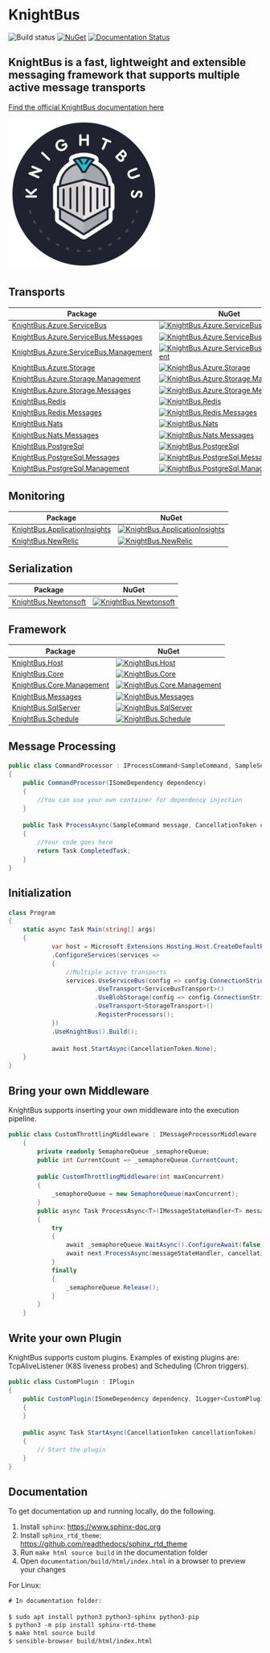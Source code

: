 # KnightBus

![Build status](https://github.com/BookBeat/knightbus/actions/workflows/dotnet.yaml/badge.svg?branch=master)
[![NuGet](https://img.shields.io/nuget/v/KnightBus.Core.svg)](https://www.nuget.org/packages/KnightBus.Core/)
[![Documentation Status](https://readthedocs.org/projects/knightbus/badge/?version=latest)](https://knightbus.readthedocs.io/en/latest/?badge=latest)

## KnightBus is a fast, lightweight and extensible messaging framework that supports multiple active message transports


[Find the official KnightBus documentation here](https://knightbus.readthedocs.io/)

<img src="documentation/media/images/knightbus-logo.png" alt="KnightBus Logo" width="300"/>

## Transports
| Package                                                                                                        | NuGet                                                                                                                                                                                       |
|----------------------------------------------------------------------------------------------------------------|---------------------------------------------------------------------------------------------------------------------------------------------------------------------------------------------|
| [KnightBus.Azure.ServiceBus](https://www.nuget.org/packages/KnightBus.Azure.ServiceBus/)                       | [![KnightBus.Azure.ServiceBus](https://img.shields.io/nuget/v/KnightBus.Azure.ServiceBus.svg)](https://www.nuget.org/packages/KnightBus.Azure.ServiceBus/)                                  |
| [KnightBus.Azure.ServiceBus.Messages](https://www.nuget.org/packages/KnightBus.Azure.ServiceBus.Messages/)     | [![KnightBus.Azure.ServiceBus.Messages](https://img.shields.io/nuget/v/KnightBus.Azure.ServiceBus.Messages.svg)](https://www.nuget.org/packages/KnightBus.Azure.ServiceBus.Messages/)       |
| [KnightBus.Azure.ServiceBus.Management](https://www.nuget.org/packages/KnightBus.Azure.ServiceBus.Management/) | [![KnightBus.Azure.ServiceBus.Management](https://img.shields.io/nuget/v/KnightBus.Azure.ServiceBus.Management.svg)](https://www.nuget.org/packages/KnightBus.Azure.ServiceBus.Management/) |
| [KnightBus.Azure.Storage](https://www.nuget.org/packages/KnightBus.Azure.Storage/)                             | [![KnightBus.Azure.Storage](https://img.shields.io/nuget/v/KnightBus.Azure.Storage.svg)](https://www.nuget.org/packages/KnightBus.Azure.Storage/)                                           |
| [KnightBus.Azure.Storage.Management](https://www.nuget.org/packages/KnightBus.Azure.Storage.Management/)                 | [![KnightBus.Azure.Storage.Management](https://img.shields.io/nuget/v/KnightBus.Azure.Storage.Management.svg)](https://www.nuget.org/packages/KnightBus.Azure.Storage.Management/)                    |
| [KnightBus.Azure.Storage.Messages](https://www.nuget.org/packages/KnightBus.Azure.Storage.Messages/)           | [![KnightBus.Azure.Storage.Messages](https://img.shields.io/nuget/v/KnightBus.Azure.Storage.Messages.svg)](https://www.nuget.org/packages/KnightBus.Azure.Storage.Messages/)                |
| [KnightBus.Redis](https://www.nuget.org/packages/KnightBus.Redis/)                                             | [![KnightBus.Redis](https://img.shields.io/nuget/v/KnightBus.Redis.svg)](https://www.nuget.org/packages/KnightBus.Redis/)                                                                   |
| [KnightBus.Redis.Messages](https://www.nuget.org/packages/KnightBus.Redis.Messages/)                           | [![KnightBus.Redis.Messages](https://img.shields.io/nuget/v/KnightBus.Redis.Messages.svg)](https://www.nuget.org/packages/KnightBus.Redis.Messages/)                                        |
| [KnightBus.Nats](https://www.nuget.org/packages/KnightBus.Nats/)                                               | [![KnightBus.Nats](https://img.shields.io/nuget/v/KnightBus.Nats.svg)](https://www.nuget.org/packages/KnightBus.Nats/)                                                                      |
| [KnightBus.Nats.Messages](https://www.nuget.org/packages/KnightBus.Nats.Messages/)                             | [![KnightBus.Nats.Messages](https://img.shields.io/nuget/v/KnightBus.Nats.Messages.svg)](https://www.nuget.org/packages/KnightBus.Nats.Messages/)                                           |
| [KnightBus.PostgreSql](https://www.nuget.org/packages/KnightBus.PostgreSql/)                                   | [![KnightBus.PostgreSql](https://img.shields.io/nuget/v/KnightBus.PostgreSql.svg)](https://www.nuget.org/packages/KnightBus.PostgreSql/)                                                    |
| [KnightBus.PostgreSql.Messages](https://www.nuget.org/packages/KnightBus.PostgreSql.Messages/)                 | [![KnightBus.PostgreSql.Messages](https://img.shields.io/nuget/v/KnightBus.PostgreSql.Messages.svg)](https://www.nuget.org/packages/KnightBus.PostgreSql.Messages/)                         |
| [KnightBus.PostgreSql.Management](https://www.nuget.org/packages/KnightBus.PostgreSql.Management/)             | [![KnightBus.PostgreSql.Management](https://img.shields.io/nuget/v/KnightBus.PostgreSql.Management.svg)](https://www.nuget.org/packages/KnightBus.PostgreSql.Management/)                   |

## Monitoring
| Package                                                                                                    | NuGet                                                                                                                                                                                 |
|------------------------------------------------------------------------------------------------------------|---------------------------------------------------------------------------------------------------------------------------------------------------------------------------------------|
| [KnightBus.ApplicationInsights](https://www.nuget.org/packages/KnightBus.ApplicationInsights/)             | [![KnightBus.ApplicationInsights](https://img.shields.io/nuget/v/KnightBus.ApplicationInsights.svg)](https://www.nuget.org/packages/KnightBus.ApplicationInsights/)                   |
| [KnightBus.NewRelic](https://www.nuget.org/packages/KnightBus.NewRelic/)                                   | [![KnightBus.NewRelic](https://img.shields.io/nuget/v/KnightBus.NewRelic.svg)](https://www.nuget.org/packages/KnightBus.NewRelic/)                                                    |

## Serialization
| Package                                                                                                    | NuGet                                                                                                                                                                                 |
|------------------------------------------------------------------------------------------------------------|---------------------------------------------------------------------------------------------------------------------------------------------------------------------------------------|
| [KnightBus.Newtonsoft](https://www.nuget.org/packages/KnightBus.Newtonsoft/)                               | [![KnightBus.Newtonsoft](https://img.shields.io/nuget/v/KnightBus.Newtonsoft.svg)](https://www.nuget.org/packages/KnightBus.Newtonsoft/)                                              |

## Framework
| Package                                                                         | NuGet                                                                                                                                                                                 |
|---------------------------------------------------------------------------------|---------------------------------------------------------------------------------------------------------------------------------------------------------------------------------------|
| [KnightBus.Host](https://www.nuget.org/packages/KnightBus.Host/)                | [![KnightBus.Host](https://img.shields.io/nuget/v/KnightBus.Host.svg)](https://www.nuget.org/packages/KnightBus.Host/)                                                                |
| [KnightBus.Core](https://www.nuget.org/packages/KnightBus.Core/)                | [![KnightBus.Core](https://img.shields.io/nuget/v/KnightBus.Core.svg)](https://www.nuget.org/packages/KnightBus.Core/)                                                                |
| [KnightBus.Core.Management](https://www.nuget.org/packages/KnightBus.Core.Management/) | [![KnightBus.Core.Management](https://img.shields.io/nuget/v/KnightBus.Core.Management.svg)](https://www.nuget.org/packages/KnightBus.Core.Management/)                                                    |
| [KnightBus.Messages](https://www.nuget.org/packages/KnightBus.Messages/)        | [![KnightBus.Messages](https://img.shields.io/nuget/v/KnightBus.Messages.svg)](https://www.nuget.org/packages/KnightBus.Messages/)                                                    |
| [KnightBus.SqlServer](https://www.nuget.org/packages/KnightBus.SqlServer/)      | [![KnightBus.SqlServer](https://img.shields.io/nuget/v/KnightBus.SqlServer.svg)](https://www.nuget.org/packages/KnightBus.SqlServer/)                                                 |
| [KnightBus.Schedule](https://www.nuget.org/packages/KnightBus.Schedule/)        | [![KnightBus.Schedule](https://img.shields.io/nuget/v/KnightBus.Schedule.svg)](https://www.nuget.org/packages/KnightBus.Schedule/)                                                    |

## Message Processing
```csharp
public class CommandProcessor : IProcessCommand<SampleCommand, SampleSettings>,
{
    public CommandProcessor(ISomeDependency dependency)
    {
        //You can use your own container for dependency injection
    }

    public Task ProcessAsync(SampleCommand message, CancellationToken cancellationToken)
    {
        //Your code goes here
        return Task.CompletedTask;
    }
}
```

## Initialization
```csharp
class Program
{
    static async Task Main(string[] args)
    {
            var host = Microsoft.Extensions.Hosting.Host.CreateDefaultBuilder(args)
            .ConfigureServices(services =>
            {
                //Multiple active transports
                services.UseServiceBus(config => config.ConnectionString = "sb-connection")
                        .UseTransport<ServiceBusTransport>()
                        .UseBlobStorage(config => config.ConnectionString = "storage-connection")
                        .UseTransport<StorageTransport>()
                        .RegisterProcessors();
            })
            .UseKnightBus().Build();                

            await host.StartAsync(CancellationToken.None);
    }
}
```

## Bring your own Middleware

KnightBus supports inserting your own middleware into the execution pipeline.

```csharp
public class CustomThrottlingMiddleware : IMessageProcessorMiddleware
    {
        private readonly SemaphoreQueue _semaphoreQueue;
        public int CurrentCount => _semaphoreQueue.CurrentCount;

        public CustomThrottlingMiddleware(int maxConcurrent)
        {
            _semaphoreQueue = new SemaphoreQueue(maxConcurrent);
        }
        public async Task ProcessAsync<T>(IMessageStateHandler<T> messageStateHandler, IPipelineInformation pipelineInformation, IMessageProcessor next, CancellationToken cancellationToken) where T : class, IMessage
        {
            try
            {
                await _semaphoreQueue.WaitAsync().ConfigureAwait(false);
                await next.ProcessAsync(messageStateHandler, cancellationToken).ConfigureAwait(false);
            }
            finally
            {
                _semaphoreQueue.Release();
            }
        }
    }
```

## Write your own Plugin

KnightBus supports custom plugins. Examples of existing plugins are: TcpAliveListener (K8S liveness probes) and Scheduling (Chron triggers). 

```csharp
public class CustomPlugin : IPlugin
{
    public CustomPlugin(ISomeDependency dependency, ILogger<CustomPlugin> logger)
    {        
    }

    public async Task StartAsync(CancellationToken cancellationToken)
    {
        // Start the plugin
    }
}
```

## Documentation

To get documentation up and running locally, do the following.

1. Install `sphinx`: https://www.sphinx-doc.org
2. Install `sphinx_rtd_theme`: https://github.com/readthedocs/sphinx_rtd_theme
3. Run `make html source build` in the documentation folder
4. Open `documentation/build/html/index.html` in a browser to preview your changes

For Linux:

```console
# In documentation folder:

$ sudo apt install python3 python3-sphinx python3-pip
$ python3 -m pip install sphinx-rtd-theme
$ make html source build
$ sensible-browser build/html/index.html
```
